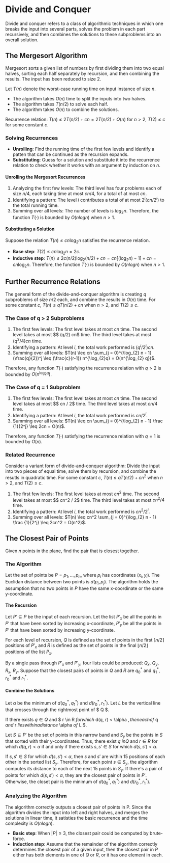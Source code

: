 # Divide and Conquer

Divide and conquer refers to a class of algorithmic techniques in which one breaks the input into several parts, solves the problem in each part recursively, and then combines the solutions to these subproblems into an overall solution.

## The Mergesort Algorithm

Mergesort sorts a given list of numbers by first dividing them into two equal halves, sorting each half separately by recursion, and then combining the results. The input has been reduced to size 2.

Let $T(n)$ denote the worst-case running time on input instance of size $n$.

- The algorithm takes $O(n)$ time to split the inputs into two halves.
- The algorithm takes $T(n / 2)$ to solve each half.
- The algorithm takes $O(n)$ to combine the solutions.

Recurrence relation: $T(n) \leq 2T(n / 2) + cn = 2T(n / 2) + O(n)$ for $n > 2$, $T(2) \leq c$ for some constant $c$.

### Solving Recurrences

- **Unrolling**: Find the running time of the first few levels and identify a patten that can be continued as the recursion expands.
- **Substituting**: Guess for a solution and substitute it into the recurrence relation to check whether it works with an argument by induction on $n$.

#### Unrolling the Mergesort Recurrences

1. Analyzing the first few levels: The third level has four problems each of size $n / 4$, each taking time at most $cn/4$, for a total of at most $cn$.
2. Identifying a pattern: The level $i$ contributes a total of at most $2^i (cn/2^i)$ to the total running time.
3. Summing over all levels: The number of levels is $log_2 n$. Therefore, the function $T(\cdot)$ is bounded by $O(nlogn)$ when $n > 1$.

#### Substituting a Solution

Suppose the relation $T(n) \leq cn \log_2 n$ satisfies the recurrence relation.

- **Base step**: $T(2) \leq cn \log_2 n = 2c$.
- **Inductive step**: $T(n) \leq 2c(n/2) \log_2 (n/2) + cn = cn[(\log_2 n) - 1] + cn = cn \log_2 n$. Therefore, the function $T(\cdot)$ is bounded by $O(nlogn)$ when $n > 1$.

## Further Recurrence Relations

The general form of the divide-and-conquer algorithm is creating $q$ subproblems of size $n/2$ each, and combine the results in $O(n)$ time. For some constant $c$, $T(n) \leq qT(n/2) + cn$ when $n > 2$, and $T(2) \leq c$.

### The Case of q > 2 Subproblems

1. The first few levels: The first level takes at most $cn$ time. The second level takes at most $$ (q/2) cn$ time. The third level takes at most $(q^2/4) cn$ time.
2. Identifying a pattern: At level $i$, the total work performed is $(q^i/2^i) cn$.
3. Summing over all levels: $T(n) \leq cn \sum_{j = 0}^{\log_{2} n - 1} (\frac{q}{2})^j \leq (\frac{c}{r-1}) n^{\log_{2}q} = O(n^{\log_{2} q})$.

Therefore, any function $T(\cdot)$ satisfying the recurrence relation with $q > 2$ is bounded by $O(n^{\log_{2} q})$.

### The Case of q = 1 Subproblem

1. The first few levels: The first level takes at most $cn$ time. The second level takes at most $$ cn / 2$ time. The third level takes at most $cn / 4$ time.
2. Identifying a pattern: At level $i$, the total work performed is $cn / 2^i$.
3. Summing over all levels: $T(n) \leq cn \sum_{j = 0}^{\log_{2} n - 1} \frac {1}{2^j} \leq 2cn = O(n)$.

Therefore, any function $T(\cdot)$ satisfying the recurrence relation with $q = 1$ is bounded by $O(n)$.

### Related Recurrence

Consider a variant form of divide-and-conquer algorithm: Divide the input into two pieces of equal time, solve them by recursion, and combine the resutls in quadratic time. For some constant $c$, $T(n) \leq qT(n/2) + cn^2$ when $n > 2$, and $T(2) \leq c$.

1. The first few levels: The first level takes at most $cn^2$ time. The second level takes at most $$ cn^2 / 2$ time. The third level takes at most $cn^2 / 4$ time.
2. Identifying a pattern: At level $i$, the total work performed is $cn^2 / 2^i$.
3. Summing over all levels: $T(n) \leq cn^2 \sum_{j = 0}^{\log_{2} n - 1} \frac {1}{2^j} \leq 2cn^2 = O(n^2)$.

## The Closest Pair of Points

Given $n$ points in the plane, find the pair that is closest together.

### The Algorithm

Let the set of points be $P = {p_1, \dots, p_n}$, where $p_i$ has coordinates $(x_i, y_i)$. The Euclidan distance between two points is $d(p_i, p_j)$. The algorithm holds the assumption that no two points in $P$ have the same x-coordinate or the same y-coordinate.

#### The Recursion

Let $P' \subseteq P$ be the input of each recursion. Let the list $P'_x$ be all the points in $P'$ that have been sorted by increasing x-coordinate, $P'_y$ be all the points in $P'$ that have been sorted by increasing y-coordinate.

For each level of recursion, $Q$ is defined as the set of points in the first $\lceil n / 2 \rceil$ positions of $P'_x$ and $R$ is defined as the set of points in the final $\lfloor n / 2 \rfloor$ positions of the list $P_x$.

By a single pass through $P'_x$ and $P'_y$, four lists could be produced: $Q_x$. $Q_y$, $R_x$, $R_y$. Suppose that the closest pairs of points in $Q$ and $R$ are $q^*_0$ and $q^*_1$, $r^*_0$ and $r^*_1$.

#### Combine the Solutions

Let $\alpha$ be the minimum of $d(q^*_0, q^*_1)$ and $d(r^*_0, r^*_1)$. Let $L$ be the vertical line that crosses through the rightmost point of $ Q $.

If there exists $q \in Q$ and $ r \in R $for which$ d(q, r) < \alpha $, then each of$ q $and$ r $lies within a distance$ \alpha $of$ L $.

Let $S \subseteq P'$ be the set of points in this narrow band and $S_y$ be the points in $S$ that sorted with their y-coordinates. Thus, there exist $q \ in Q$ and $r \in R$ for which $d(q, r) < \alpha$ if and only if there exists $s, s' \in S$ for which $d(s, s') < \alpha$.

If $s, s' \in S$ for which $d(s, s') < \alpha$, then $s$ and $s'$ are within 15 positions of each other in the sorted list $S_y$. Therefore, for each point $s \in S_y$, the algorithm computes its distance to each of the next 15 points in $S_y$. If there's a pair of points for which $d(s, s') < \alpha$, they are the closest pair of points in $P'$. Otherwise, the closet pair is the minimum of $d(q^*_0, q^*_1)$ and $d(r^*_0, r^*_1)$.

### Analyzing the Algorithm

The algorithm correctly outputs a closest pair of points in P. Since the algorithm divides the input into left and right halves, and merges the solutions in linear time, it satisties the basic recurrence and the time complexity is $O(nlogn)$.

- **Basic step**: When $|P| \leq 3$, the closest pair could be computed by brute-force.
- **Induction step**: Assume that the remainder of the algorithm correctly determines the closest pair of a given input, then the closest pair in $P$ either has both elements in one of $Q$ or $R$, or it has one element in each.
